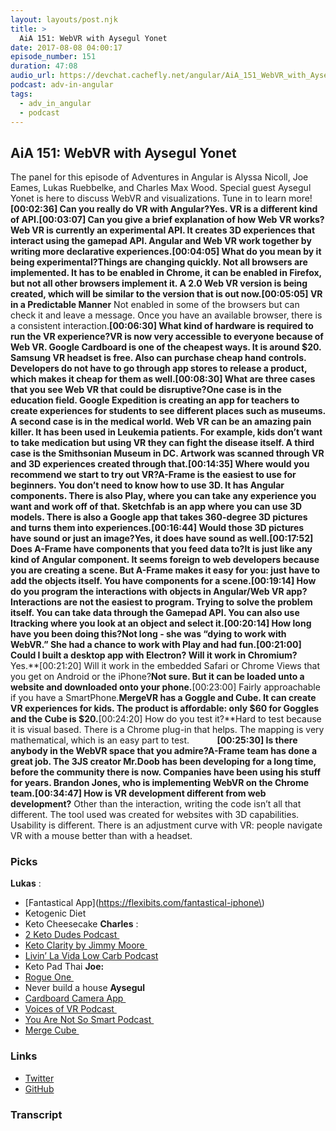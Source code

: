 ```yaml
---
layout: layouts/post.njk
title: >
  AiA 151: WebVR with Aysegul Yonet
date: 2017-08-08 04:00:17
episode_number: 151
duration: 47:08
audio_url: https://devchat.cachefly.net/angular/AiA_151_WebVR_with_Aysegul_Yonet.mp3
podcast: adv-in-angular
tags:
  - adv_in_angular
  - podcast
---
```


## **AiA 151: WebVR with Aysegul Yonet**

The panel for this episode of Adventures in Angular is Alyssa Nicoll, Joe Eames, Lukas Ruebbelke, and Charles Max Wood. Special guest Aysegul Yonet is here to discuss WebVR and visualizations. Tune in to learn more!**[00:02:36] Can you really do VR with Angular?**Yes. VR is a different kind of API.**[00:03:07] Can you give a brief explanation of how Web VR works?**Web VR is currently an experimental API. It creates 3D experiences that interact using the gamepad API. Angular and Web VR work together by writing more declarative experiences.**[00:04:05] What do you mean by it being experimental?**Things are changing quickly. Not all browsers are implemented. It has to be enabled in Chrome, it can be enabled in Firefox, but not all other browsers implement it. A 2.0 Web VR version is being created, which will be similar to the version that is out now.**[00:05:05] VR in a Predictable Manner** Not enabled in some of the browsers but can check it and leave a message. Once you have an available browser, there is a consistent interaction.**[00:06:30] What kind of hardware is required to run the VR experience?**VR is now very accessible to everyone because of Web VR. Google Cardboard is one of the cheapest ways. It is around $20. Samsung VR headset is free. Also can purchase cheap hand controls. Developers do not have to go through app stores to release a product, which makes it cheap for them as well.**[00:08:30] What are three cases that you see Web VR that could be disruptive?**One case is in the education field. Google Expedition is creating an app for teachers to create experiences for students to see different places such as museums. A second case is in the medical world. Web VR can be an amazing pain killer. It has been used in Leukemia patients. For example, kids don’t want to take medication but using VR they can fight the disease itself. A third case is the Smithsonian Museum in DC. Artwork was scanned through VR and 3D experiences created through that.**[00:14:35] Where would you recommend we start to try out VR?**A-Frame is the easiest to use for beginners. You don’t need to know how to use 3D. It has Angular components. There is also Play, where you can take any experience you want and work off of that. Sketchfab is an app where you can use 3D models. There is also a Google app that takes 360-degree 3D pictures and turns them into experiences.**[00:16:44] Would those 3D pictures have sound or just an image?**Yes, it does have sound as well.**[00:17:52] Does A-Frame have components that you feed data to?**It is just like any kind of Angular component. It seems foreign to web developers because you are creating a scene. But A-Frame makes it easy for you: just have to add the objects itself. You have components for a scene.**[00:19:14] How do you program the interactions with objects in Angular/Web VR app?**Interactions are not the easiest to program. Trying to solve the problem itself. You can take data through the Gamepad API. You can also use Itracking where you look at an object and select it.**[00:20:14] How long have you been doing this?**Not long - she was “dying to work with WebVR.” She had a chance to work with Play and had fun.**[00:21:00] Could I built a desktop app with Electron? Will it work in Chromium?** Yes.**[00:21:20] Will it work in the embedded Safari or Chrome Views that you get on Android or the iPhone?**Not sure. But it can be loaded unto a website and downloaded onto your phone.**[00:23:00] Fairly approachable if you have a SmartPhone.**MergeVR has a Goggle and Cube. It can create VR experiences for kids. The product is affordable: only $60 for Goggles and the Cube is \$20.**[00:24:20] How do you test it?**Hard to test because it is visual based. There is a Chrome plug-in that helps. The mapping is very mathematical, which is an easy part to test. **&nbsp;&nbsp;&nbsp;&nbsp;&nbsp;&nbsp;&nbsp;&nbsp;&nbsp;&nbsp;&nbsp;** **[00:25:30] Is there anybody in the WebVR space that you admire?**A-Frame team has done a great job. The 3JS creator Mr.Doob has been developing for a long time, before the community there is now. Companies have been using his stuff for years. Brandon Jones, who is implementing WebVR on the Chrome team.**[00:34:47] How is VR development different from web development?** Other than the interaction, writing the code isn’t all that different. The tool used was created for websites with 3D capabilities. Usability is different. There is an adjustment curve with VR: people navigate VR with a mouse better than with a headset.

### **Picks**

**Lukas** :

- [Fantastical App](https://flexibits.com/fantastical-iphone\)
- Ketogenic Diet
- Keto Cheesecake
  **Charles** :
- [2 Keto Dudes Podcast&nbsp;](https://www.2ketodudes.com)
- [Keto Clarity by Jimmy Moore&nbsp;](https://www.amazon.com/Keto-Clarity-Definitive-Benefits-Low-Carb/dp/1628600071)
- [Livin’ La Vida Low Carb Podcast](https://www.thelivinlowcarbshow.com/)
- Keto Pad Thai
  **Joe:**
- [Rogue One&nbsp;](https://www.starwars.com/films/rogue-one)
- Never build a house
  **Aysegul**
- [Cardboard Camera App&nbsp;](https://play.google.com/store/apps/details?id=com.google.vr.cyclops&hl=en)
- [Voices of VR Podcast&nbsp;](https://voicesofvr.com/)
- [You Are Not So Smart Podcast&nbsp;](https://youarenotsosmart.com/podcast/)
- [Merge Cube&nbsp;](https://mergevr.com/cube)

### **Links**

- [Twitter](https://twitter.com/AysSomething)
- [GitHub](https://github.com/Yonet)

### Transcript
